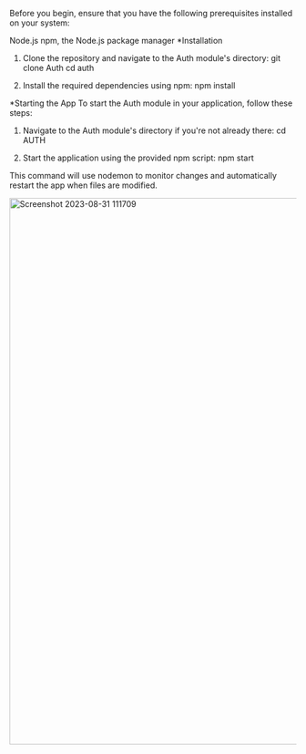 Before you begin, ensure that you have the following prerequisites installed on your system:

Node.js 
npm, the Node.js package manager
*Installation
1. Clone the repository and navigate to the Auth module's directory:
  git clone Auth
  cd auth

2. Install the required dependencies using npm:
  npm install

*Starting the App
To start the Auth module in your application, follow these steps:

1. Navigate to the Auth module's directory if you're not already there:
   cd AUTH

2. Start the application using the provided npm script:
   npm start


This command will use nodemon to monitor changes and automatically restart the app when files are modified.


<img width="959" alt="Screenshot 2023-08-31 111709" src="https://github.com/saurav9283/REST_API/assets/87579538/e46f1122-1316-4927-b393-c9f4f32fcf5f">

